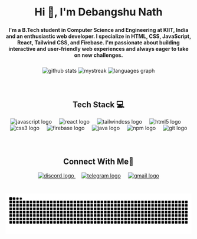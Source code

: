 <h1 align="center">Hi 👋, I'm Debangshu Nath</h1>

###

<h4 align="center">I'm a B.Tech student in Computer Science and Engineering at KIIT, India and an enthusiastic web developer. I specialize in HTML, CSS, JavaScript, React, Tailwind CSS, and Firebase. I'm passionate about building interactive and user-friendly web experiences and always eager to take on new challenges.</h4>

###

<div align="center">
<!--   <img align="center" src="https://github-readme-stats.vercel.app/api?username=thecrusader25225&include_all_commits=true&count_private=true&show_icons=true&line_height=25&title_color=2B5BBD&icon_color=1124BB&text_color=A1A1A1&bg_color=0,000000,130F40" alt="my Github Stats" width="375" /> -->
<img src="https://github-readme-stats.vercel.app/api?username=thecrusader25225&show_icons=true&theme=gotham" alt="github stats" width="400" align="center" height="160"/>

<img align="center" src="https://github-readme-streak-stats.herokuapp.com/?user=thecrusader25225&theme=tokyonight" alt="mystreak" width="400" height="160"/>
  <img align="center" src="https://github-readme-stats.vercel.app/api/top-langs?username=thecrusader25225&locale=en&hide_title=false&layout=compact&card_width=320&langs_count=5&theme=dracula&hide_border=false" height="175" alt="languages graph"  width="400"/>
  
</div>

###
<br clear="both">
<h2 align="center">Tech Stack 💻</h2>

<div align="center">
  <img src="https://skillicons.dev/icons?i=js" height="30" alt="javascript logo"  />
  <img width="12" />
<!--   <img src="https://skillicons.dev/icons?i=ts" height="30" alt="typescript logo"  />
  <img width="12" /> -->
  <img src="https://skillicons.dev/icons?i=react" height="30" alt="react logo"  />
  <img width="12" />
  <img src="https://skillicons.dev/icons?i=tailwind" height="30" alt="tailwindcss logo"  />
  <img width="12" />
  <img src="https://cdn.simpleicons.org/html5/E34F26" height="30" alt="html5 logo"  />
  <img width="12" />
  <img src="https://cdn.simpleicons.org/css3/1572B6" height="30" alt="css3 logo"  />
  <img width="12" />
  <img src="https://skillicons.dev/icons?i=firebase" height="30" alt="firebase logo"  />
  <img width="12" /> 
  <img src="https://cdn.jsdelivr.net/gh/devicons/devicon/icons/java/java-original.svg" height="30" alt="java logo"  />
  <img width="12"/>
<!--   <img src="https://skillicons.dev/icons?i=linux" height="30" alt="linux logo"  />
  <img width="12" /> -->
  <img src="https://cdn.jsdelivr.net/gh/devicons/devicon/icons/npm/npm-original-wordmark.svg" height="30" alt="npm logo"  />
  <img width="12" />
  <img src="https://skillicons.dev/icons?i=git" height="30" alt="git logo"  />
  
</div>

###

<br clear="both">
<h2 align="center">Connect With Me🤝</h2>

<div align="center">
  <a href="https://discord.com/users/the_anonymous_beep" target="_blank">
    <img src="https://raw.githubusercontent.com/maurodesouza/profile-readme-generator/master/src/assets/icons/social/discord/default.svg"  height="30" alt="discord logo"  />
  </a>
   <img width="12" />
  <a href="https://t.me/shane25225"><img src="https://raw.githubusercontent.com/maurodesouza/profile-readme-generator/master/src/assets/icons/social/telegram/default.svg"  height="30" alt="telegram logo"  /></a>
   <img width="12" />
  <a href="mailto:thecrusader.25225@gmail.com" target="_blank">
    <img src="https://raw.githubusercontent.com/maurodesouza/profile-readme-generator/master/src/assets/icons/social/gmail/default.svg"  height="30" alt="gmail logo"  />
  </a>
  
</div>

###

<br clear="both">

<div align="center">
<picture>
  <source media="(prefers-color-scheme: dark)" srcset="dist/github-snake-dark.svg" />
  <source media="(prefers-color-scheme: light)" srcset="dist/github-snake.svg" />
  <img alt="GitHub Snake" src="dist/github-snake.svg" />
</picture>
</div>

###
